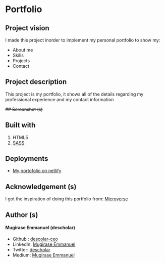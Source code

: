 # Portfolio

## Project vision

I made this project inorder to implement my personal portfolio to show my:
* About me
* Skills
* Projects
* Contact

## Project description

This project is my portfolio, it shows all of the details regarding my professional experience and my contact information

~~## Screenshot (s)~~

## Built with
1. HTML5
1. [SASS](https://sass-lang.com/)

## Deployments
* [My portofolio on netlify](https://descholar.netlify.app/)

## Acknowledgement (s)
I got the inspiration of doing this portfolio from:
[Microverse](https://www.microverse.org/)

## Author (s)
#### Mugirase Emmanuel (descholar)
* Github : [descolar-ceo](https://github.com/descholar-ceo)
* LinkedIn: [Mugirase Emmanuel](https://www.linkedin.com/in/mugirase-emmanuel/)
* Twitter: [descholar](https://twitter.com/descholar3)
* Medium: [Mugirase Emmanuel](https://www.medium.com/@emmamugira)
